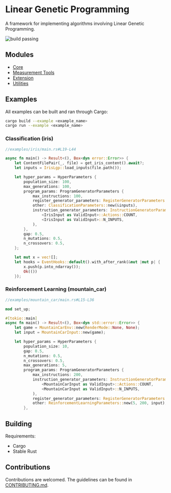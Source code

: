 # Linear Genetic Programming

A framework for implementing algorithms involving Linear Genetic Programming.

![build passing](https://github.com/urmzd/linear-genetic-programming/actions/workflows/develop.yml/badge.svg)

## Modules

-   [Core](src/core/)
-   [Measurement Tools](src/measure/)
-   [Extension](src/extensions/)
-   [Utilities](src/utils/)

## Examples

All examples can be built and ran through Cargo:

```bash
cargo build --example <example_name>
cargo run --example <example_name>
```

### Classification (iris)

```rust
//examples/iris/main.rs#L19-L44

async fn main() -> Result<(), Box<dyn error::Error>> {
    let ContentFilePair(_, file) = get_iris_content().await?;
    let inputs = IrisLgp::load_inputs(file.path());

    let hyper_params = HyperParameters {
        population_size: 100,
        max_generations: 100,
        program_params: ProgramGeneratorParameters {
            max_instructions: 100,
            register_generator_parameters: RegisterGeneratorParameters::new(1),
            other: ClassificationParameters::new(&inputs),
            instruction_generator_parameters: InstructionGeneratorParameters::new(
                <IrisInput as ValidInput>::Actions::COUNT,
                <IrisInput as ValidInput>::N_INPUTS,
            ),
        },
        gap: 0.5,
        n_mutations: 0.5,
        n_crossovers: 0.5,
    };

    let mut x = vec![];
    let hooks = EventHooks::default().with_after_rank(&mut |mut p| {
        x.push(p.into_ndarray());
        Ok(())
    });
```

### Reinforcement Learning (mountain_car)

```rust
//examples/mountain_car/main.rs#L15-L36

mod set_up;

#[tokio::main]
async fn main() -> Result<(), Box<dyn std::error::Error>> {
    let game = MountainCarEnv::new(RenderMode::None, None);
    let input = MountainCarInput::new(game);

    let hyper_params = HyperParameters {
        population_size: 10,
        gap: 0.5,
        n_mutations: 0.5,
        n_crossovers: 0.5,
        max_generations: 5,
        program_params: ProgramGeneratorParameters {
            max_instructions: 200,
            instruction_generator_parameters: InstructionGeneratorParameters::new(
                <MountainCarInput as ValidInput>::Actions::COUNT,
                <MountainCarInput as ValidInput>::N_INPUTS,
            ),
            register_generator_parameters: RegisterGeneratorParameters::new(3),
            other: ReinforcementLearningParameters::new(5, 200, input),
        },
```

## Building

Requirements:

-   Cargo
-   Stable Rust

## Contributions

Contributions are welcomed. The guidelines can be found in [CONTRIBUTING.md](./CONTRIBUTING.md).
